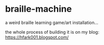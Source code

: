 # braille-machine
a weird braille learning game/art installation... 

the whole process of building it is on my blog: https://hfark001.blogspot.com/ 

